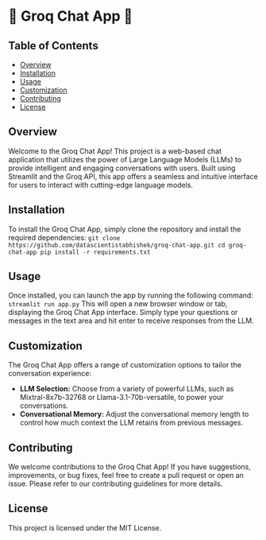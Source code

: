 # 🌟 Groq Chat App 🌟

## Table of Contents
- [Overview](#overview)
- [Installation](#installation)
- [Usage](#usage)
- [Customization](#customization)
- [Contributing](#contributing)
- [License](#license)

## Overview
Welcome to the Groq Chat App! This project is a web-based chat application that utilizes the power of Large Language Models (LLMs) to provide intelligent and engaging conversations with users. Built using Streamlit and the Groq API, this app offers a seamless and intuitive interface for users to interact with cutting-edge language models.

## Installation
To install the Groq Chat App, simply clone the repository and install the required dependencies:
`git clone https://github.com/datascientistabhishek/groq-chat-app.git
cd groq-chat-app
pip install -r requirements.txt`

## Usage
Once installed, you can launch the app by running the following command:
`streamlit run app.py`
This will open a new browser window or tab, displaying the Groq Chat App interface. Simply type your questions or messages in the text area and hit enter to receive responses from the LLM.

## Customization
The Groq Chat App offers a range of customization options to tailor the conversation experience:
- **LLM Selection:** Choose from a variety of powerful LLMs, such as Mixtral-8x7b-32768 or Llama-3.1-70b-versatile, to power your conversations.
- **Conversational Memory:** Adjust the conversational memory length to control how much context the LLM retains from previous messages.

## Contributing
We welcome contributions to the Groq Chat App! If you have suggestions, improvements, or bug fixes, feel free to create a pull request or open an issue. Please refer to our contributing guidelines for more details.

## License
This project is licensed under the MIT License.

